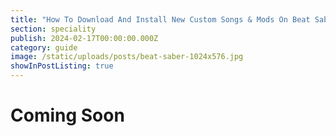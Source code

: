 ```yaml
---
title: "How To Download And Install New Custom Songs & Mods On Beat Saber"
section: speciality
publish: 2024-02-17T00:00:00.000Z
category: guide
image: /static/uploads/posts/beat-saber-1024x576.jpg
showInPostListing: true
---
```


# Coming Soon

